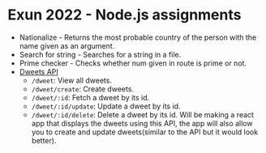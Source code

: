 # Exun 2022 - Node.js assignments
- Nationalize - Returns the most probable country of the person with the name given as an argument.
- Search for string - Searches for a string in a file.
- Prime checker - Checks whether num given in route is prime or not.
- [Dweets API](https://dweets-api.herokuapp.com/dweet) 
    - `/dweet`: View all dweets.
    - `/dweet/create`: Create dweets.
    - `/dweet/:id`: Fetch a dweet by its id.
    - `/dweet/:id/update`: Update a dweet by its id.
    - `/dweet/:id/delete`: Delete a dweet by its id.
Will be making a react app that displays the dweets using this API, the app will also allow you to create and update dweets(similar to the API but it would look better).
